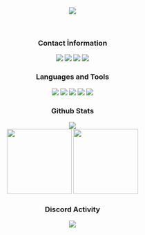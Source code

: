 <div align="center">
<br>
<br>
<br>
<br>
<br>
<a href="https://github.com/eienwq/" target"blank_"><img src="https://cdn.discordapp.com/attachments/936702847377080442/1002985016961282139/unknown.png"></a>
<br>
<br>
<br>
</div>

<div align="center">
<h3>Contact İnformation</h3>
<a href="https://discord.com/users/453189822438178816" target"blank_"><img src="https://img.shields.io/badge/Kayega%20-111111.svg?&style=for-the-badge&logo=discord&logoColor=white"></a>
<a href="https://sptfy.com/eienwq" target"blank_"><img src="https://img.shields.io/badge/Eienwq%20-111111.svg?&style=for-the-badge&logo=spotify&logoColor=white"></a>
<a href="https://www.youtube.com/channel/UCxHH76aFNIgcAI7BOtmAqog" target"blank_"><img src="https://img.shields.io/badge/Eienwq%20-111111.svg?&style=for-the-badge&logo=youtube&logoColor=white"></a>
<a href="https://github.com/eienwq" target"blank_"><img src="https://img.shields.io/badge/Eienwq%20-111111.svg?&style=for-the-badge&logo=github&logoColor=white"></a>
</div>


<div align="center">
<h3>Languages and Tools</h3>
<a <img src="https://img.shields.io/badge/JavaScript%20-111111.svg?&style=for-the-badge&logo=JavaScript&logoColor=white"> </a>
<img src="https://img.shields.io/badge/Node.js%20-111111.svg?&style=for-the-badge&logo=Node.js&logoColor=white">
<img src="https://img.shields.io/badge/Php%20-111111.svg?&style=for-the-badge&logo=Php&logoColor=white">
<img src="https://img.shields.io/badge/Discord.Js%20-111111.svg?&style=for-the-badge&logo=Javascript&logoColor=white">
<img src="https://img.shields.io/badge/HTML5%20-111111.svg?&style=for-the-badge&logo=HTML5&logoColor=white">
<img src="https://img.shields.io/badge/CSS%20-111111.svg?&style=for-the-badge&logo=CSS3&logoColor=white">
</div>


<div align="center">
<h3>Github Stats</h3>
  <div><img src="https://gpvc.arturio.dev/kayraegek18"/></div>
  <img src="https://github-readme-stats.vercel.app/api?username=kayraegek18&count_private=true&hide_border=true&show_icons=true&include_all_commits=true&bg_color=0d1117&title_color=FFFFFF&text_color=9f9f9f&icon_color=FFFFFF" width="%100" height="150px">
<img src="https://github-readme-stats.vercel.app/api/top-langs/?username=EienwqOfficial&layout=compact&theme=nord&hide_border=true&bg_color=0d1117&border_radius=6&title_color=FFFFFF" width="%100" height="150px">
</a>

<div align="center">
<h3>Discord Activity</h3>
   <a href="https://discord.com/users/453189822438178816" target="_blank">
      <img src="https://lanyard.cnrad.dev/api/453189822438178816">
   </a>
</div>
